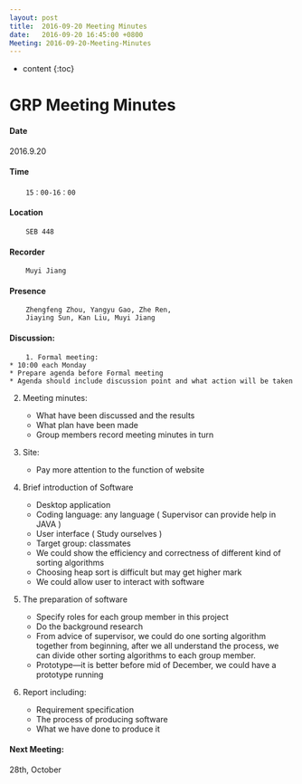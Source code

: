 ```yaml
---
layout: post
title:  2016-09-20 Meeting Minutes
date:   2016-09-20 16:45:00 +0800
Meeting: 2016-09-20-Meeting-Minutes
---
```


* content
{:toc}



# GRP Meeting Minutes

#### Date2016.9.20#### Time		15：00-16：00#### Location		SEB 448#### Recorder		Muyi Jiang#### Presence		Zhengfeng Zhou, Yangyu Gao, Zhe Ren, 		Jiaying Sun, Kan Liu, Muyi Jiang

#### Discussion:
		1. Formal meeting:	* 10:00 each Monday		* Prepare agenda before Formal meeting	* Agenda should include discussion point and what action will be taken
2. Meeting minutes:	* What have been discussed and the results	* What plan have been made	* Group members record meeting minutes in turn
3.	Site:	* Pay more attention to the function of website
4.	Brief introduction of Software	* Desktop application	* Coding language: any language ( Supervisor can provide help in JAVA )	* User interface ( Study ourselves )	* Target group: classmates	* We could show the efficiency and correctness of different kind of sorting algorithms	* Choosing heap sort is difficult but may get higher mark	* We could allow user to interact with software
5.	The preparation of software	* Specify roles for each group member in this project	* Do the background research	* From advice of supervisor, we could do one sorting algorithm together from beginning, after we all understand the process, we can divide other sorting algorithms to each group member.	* Prototype—it is better before mid of December, we could have a prototype running
6.	Report including:	* Requirement specification	* The process of producing software	* What we have done to produce it#### Next Meeting: 
28th, October



